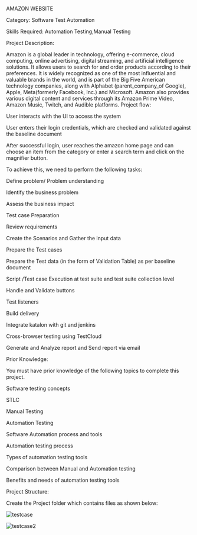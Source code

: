 AMAZON WEBSITE

Category: Software Test Automation

Skills Required: Automation Testing,Manual Testing

Project Description:

Amazon is a global leader in technology, offering e-commerce, cloud computing, online advertising, digital streaming, and artificial intelligence solutions. It allows users to search for and order products according to their preferences. It is widely recognized as one of the most influential and valuable brands in the world, and is part of the Big Five American technology companies, along with Alphabet (parent_company_of Google), Apple, Meta(formerly Facebook, Inc.) and Microsoft. Amazon also provides various digital content and services through its Amazon Prime Video, Amazon Music, Twitch, and Audible platforms. Project flow:

User interacts with the UI to access the system

User enters their login credentials, which are checked and validated against the baseline document

After successful login, user reaches the amazon home page and can choose an item from the category or enter a search term and click on the magnifier button.

To achieve this, we need to perform the following tasks:

Define problem/ Problem understanding

Identify the business problem

Assess the business impact

Test case Preparation

Review requirements

Create the Scenarios and Gather the input data

Prepare the Test cases

Prepare the Test data (in the form of Validation Table) as per baseline document

Script /Test case Execution at test suite and test suite collection level

Handle and Validate buttons

Test listeners

Build delivery

Integrate katalon with git and jenkins

Cross-browser testing using TestCloud

Generate and Analyze report and Send report via email

Prior Knowledge:

You must have prior knowledge of the following topics to complete this project.

Software testing concepts

STLC

Manual Testing

Automation Testing

Software Automation process and tools

Automation testing process

Types of automation testing tools

Comparison between Manual and Automation testing

Benefits and needs of automation testing tools

Project Structure:

Create the Project folder which contains files as shown below:


![testcase](https://github.com/smartinternz02/SI-GuidedProject-704811-1706009731/assets/140964836/3ad45720-3772-468a-9051-8c1d26fb1ddf)



![testcase2](https://github.com/smartinternz02/SI-GuidedProject-704811-1706009731/assets/140964836/4e9c3cbe-6262-44d9-8a1c-5adc3827588f)
